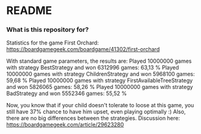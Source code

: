 # README #

### What is this repository for? ###

Statistics for the game First Orchard: https://boardgamegeek.com/boardgame/41302/first-orchard

With standard game parameters, the results are:
Played 10000000 games with strategy                   BestStrategy and won  6312996 games: 63,13 %
Played 10000000 games with strategy               ChildrenStrategy and won  5968100 games: 59,68 %
Played 10000000 games with strategy     FirstAvailableTreeStrategy and won  5826065 games: 58,26 %
Played 10000000 games with strategy                    BadStrategy and won  5552346 games: 55,52 %

Now, you know that if your child doesn't tolerate to loose at this game, you still have 37% chance to have him upset, even playing optimally :)
Also, there are no big differences between the strategies.
Discussion here: https://boardgamegeek.com/article/29623280